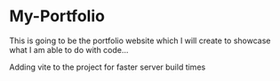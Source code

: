 # My-Portfolio

This is going to be the portfolio website which I will create to showcase what I am able to do with code...

Adding vite to the project for faster server build times
